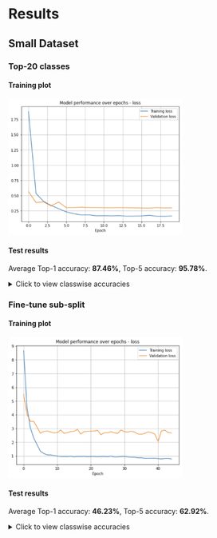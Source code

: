 # Results

## Small Dataset

### Top-20 classes

#### Training plot
<img src="images/mt_small_top20.png" alt="mt_small_top20" width="350"/>

#### Test results
Average Top-1 accuracy: **87.46%**, Top-5 accuracy: **95.78%**.

<details>
  <summary>Click to view classwise accuracies</summary>

|                       |   Top-1 |   Top-5 |
|:----------------------|--------:|--------:|
| Average (Micro)       |   87.46 |   95.78 |
| Backpacks             |   98.32 |  100    |
| Belts                 |   99.07 |   99.07 |
| Briefs                |   98.4  |  100    |
| Casual Shoes          |   80.62 |   99.69 |
| Flip Flops            |   85.29 |   99.26 |
| Formal Shoes          |   92.45 |   98.92 |
| Handbags              |   95.62 |   99.87 |
| Heels                 |   90.15 |   99.82 |
| Jeans                 |   99.26 |   99.63 |
| Kurtas                |   94.18 |  100    |
| Perfume and Body Mist |    0    |    0    |
| Sandals               |   85.24 |   99.76 |
| Shirts                |   98.08 |  100    |
| Socks                 |   92.27 |   98.9  |
| Sports Shoes          |   85.89 |   99.57 |
| Sunglasses            |  100    |  100    |
| Tops                  |   73.26 |  100    |
| Tshirts               |   92.29 |   99.95 |
| Wallets               |   97.02 |  100    |
| Watches               |  100    |  100    |

</details>

### Fine-tune sub-split

#### Training plot
<img src="images/mt_small_ft.png" alt="mt_small_ft" width="350"/>

#### Test results
Average Top-1 accuracy: **46.23%**, Top-5 accuracy: **62.92%**.

<details>
  <summary>Click to view classwise accuracies</summary>

|                           |   Top-1 |   Top-5 |
|:--------------------------|--------:|--------:|
| Average (Micro)           |   46.23 |   62.92 |
| Accessory Gift Set        |  100    |  100    |
| Baby Dolls                |    0    |    0    |
| Bangle                    |   17.39 |   82.61 |
| Basketballs               |   72.73 |  100    |
| Bath Robe                 |    0    |    0    |
| Beauty Accessory          |    0    |    0    |
| Blazers                   |    0    |    0    |
| Body Lotion               |    0    |    0    |
| Body Wash and Scrub       |    0    |    0    |
| Booties                   |    0    |    0    |
| Boxers                    |    0    |    0    |
| Bra                       |   98.18 |   99.7  |
| Bracelet                  |   85.71 |  100    |
| Camisoles                 |   35.29 |   88.24 |
| Capris                    |   53.85 |   98.08 |
| Caps                      |   87.79 |   96.95 |
| Churidar                  |   25    |  100    |
| Clothing Set              |    0    |    0    |
| Clutches                  |   95.83 |  100    |
| Compact                   |    0    |    0    |
| Concealer                 |    0    |    0    |
| Cufflinks                 |  100    |  100    |
| Cushion Covers            |    0    |    0    |
| Deodorant                 |    0    |    0    |
| Dresses                   |   56.99 |   96.77 |
| Duffel Bag                |   73.91 |   95.65 |
| Dupatta                   |   25    |  100    |
| Earrings                  |   93.83 |  100    |
| Eye Cream                 |    0    |    0    |
| Eyeshadow                 |    0    |    0    |
| Face Moisturisers         |    0    |    0    |
| Face Scrub and Exfoliator |    0    |    0    |
| Face Serum and Gel        |    0    |    0    |
| Face Wash and Cleanser    |    0    |    0    |
| Flats                     |   89.87 |  100    |
| Footballs                 |   50    |  100    |
| Foundation and Primer     |    0    |    0    |
| Fragrance Gift Set        |    0    |    0    |
| Free Gifts                |    0    |   50    |
| Gloves                    |  100    |  100    |
| Hair Accessory            |    0    |    0    |
| Hair Colour               |    0    |    0    |
| Hat                       |    0    |    0    |
| Headband                  |  100    |  100    |
| Highlighter and Blush     |    0    |    0    |
| Innerwear Vests           |    0    |  100    |
| Ipad                      |    0    |    0    |
| Jackets                   |   51.6  |   94.68 |
| Jeggings                  |    0    |    0    |
| Jewellery Set             |  100    |  100    |
| Jumpsuit                  |   50    |  100    |
| Kajal and Eyeliner        |    0    |    0    |
| Key chain                 |    0    |    0    |
| Kurta Sets                |   96.88 |  100    |
| Kurtis                    |   63.64 |   98.86 |
| Laptop Bag                |   65.71 |   94.29 |
| Leggings                  |   43.75 |   81.25 |
| Lehenga Choli             |    0    |    0    |
| Lip Care                  |    0    |    0    |
| Lip Gloss                 |    0    |    0    |
| Lip Liner                 |    0    |    0    |
| Lip Plumper               |    0    |    0    |
| Lipstick                  |    0    |    0    |
| Lounge Pants              |   15.79 |   73.68 |
| Lounge Shorts             |    0    |   55.56 |
| Lounge Tshirts            |    0    |    0    |
| Makeup Remover            |    0    |    0    |
| Mascara                   |    0    |    0    |
| Mask and Peel             |    0    |    0    |
| Mens Grooming Kit         |    0    |    0    |
| Messenger Bag             |   70.83 |  100    |
| Mobile Pouch              |   38.89 |  100    |
| Mufflers                  |   37.93 |  100    |
| Nail Essentials           |    0    |    0    |
| Nail Polish               |    0    |    0    |
| Necklace and Chains       |   97.5  |  100    |
| Nehru Jackets             |    0    |    0    |
| Night suits               |   50    |   85.71 |
| Nightdress                |   33.12 |   76.25 |
| Patiala                   |    0    |    0    |
| Pendant                   |   76.54 |   97.53 |
| Rain Jacket               |   50    |  100    |
| Rain Trousers             |  100    |  100    |
| Ring                      |   79.31 |  100    |
| Robe                      |    0    |   33.33 |
| Rompers                   |    0    |    0    |
| Rucksacks                 |  100    |  100    |
| Salwar                    |    0    |    0    |
| Salwar and Dupatta        |    0    |    0    |
| Sarees                    |    0    |    0    |
| Scarves                   |   60.87 |   91.3  |
| Shapewear                 |    0    |    0    |
| Shoe Accessories          |   10.53 |   31.58 |
| Shoe Laces                |    0    |    0    |
| Shorts                    |   62.09 |   95.73 |
| Shrug                     |    0    |    0    |
| Skirts                    |   69.81 |   77.36 |
| Sports Sandals            |   86.67 |  100    |
| Stockings                 |    0    |   52.94 |
| Stoles                    |   30    |  100    |
| Sunscreen                 |    0    |    0    |
| Suspenders                |    0    |    0    |
| Sweaters                  |   40.39 |   90.98 |
| Sweatshirts               |   79.77 |   97.67 |
| Swimwear                  |   25    |   75    |
| Tablet Sleeve             |    0    |    0    |
| Ties                      |   98.8  |   98.8  |
| Ties and Cufflinks        |    0    |    0    |
| Tights                    |  100    |  100    |
| Toner                     |    0    |    0    |
| Track Pants               |   71.68 |   95.38 |
| Tracksuits                |   90    |   95    |
| Travel Accessory          |   40    |   80    |
| Trolley Bag               |    0    |    0    |
| Trousers                  |   75.48 |   98.08 |
| Trunk                     |    0    |    0    |
| Tunics                    |   44.44 |  100    |
| Umbrellas                 |  100    |  100    |
| Waist Pouch               |    0    |   69.23 |
| Waistcoat                 |   83.33 |  100    |
| Water Bottle              |  100    |  100    |
| Wristbands                |  100    |  100    |

</details>